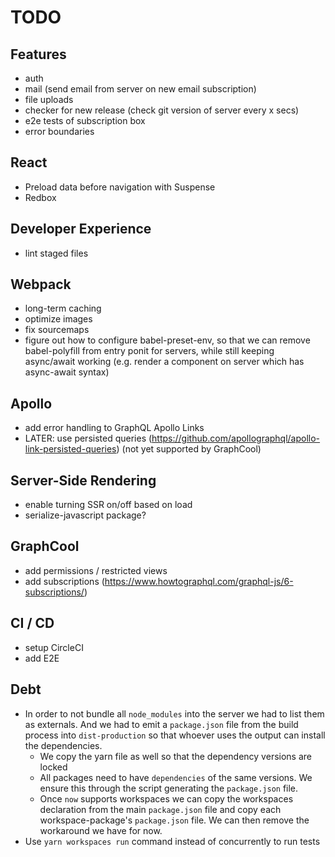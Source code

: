 # TODO

## Features

* auth
* mail (send email from server on new email subscription)
* file uploads
* checker for new release (check git version of server every x secs)
* e2e tests of subscription box
* error boundaries

## React

* Preload data before navigation with Suspense
* Redbox

## Developer Experience

* lint staged files

## Webpack

* long-term caching
* optimize images
* fix sourcemaps
* figure out how to configure babel-preset-env, so that we can remove babel-polyfill from entry ponit for servers, while still keeping async/await working (e.g. render a component on server which has async-await syntax)

## Apollo

* add error handling to GraphQL Apollo Links
* LATER: use persisted queries (https://github.com/apollographql/apollo-link-persisted-queries) (not yet supported by GraphCool)

## Server-Side Rendering

* enable turning SSR on/off based on load
* serialize-javascript package?

## GraphCool

* add permissions / restricted views
* add subscriptions (https://www.howtographql.com/graphql-js/6-subscriptions/)

## CI / CD

* setup CircleCI
* add E2E

## Debt

* In order to not bundle all `node_modules` into the server we had to list them as externals. And we had to emit a `package.json` file from the build process into `dist-production` so that whoever uses the output can install the dependencies.
  * We copy the yarn file as well so that the dependency versions are locked
  * All packages need to have `dependencies` of the same versions. We ensure this through the script generating the `package.json` file.
  * Once `now` supports workspaces we can copy the workspaces declaration from the main `package.json` file and copy each workspace-package's `package.json` file. We can then remove the workaround we have for now.
* Use `yarn workspaces run` command instead of concurrently to run tests
